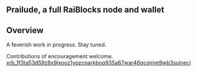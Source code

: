 Prailude, a full RaiBlocks node and wallet
------------------------

## Overview
A feverish work in progress. Stay tuned.

Contributions of encouragement welcome. [xrb_1f3ta53d59z8x9ixooz1ypzcparkboq935a67war46qcqinre9wb3sujnecj](xrb:xrb_1f3ta53d59z8x9ixooz1ypzcparkboq935a67war46qcqinre9wb3sujnecj)
